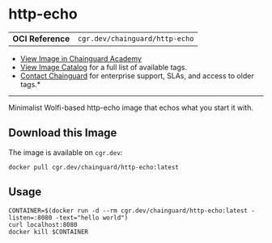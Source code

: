<!--monopod:start-->
# http-echo
| | |
| - | - |
| **OCI Reference** | `cgr.dev/chainguard/http-echo` |


* [View Image in Chainguard Academy](https://edu.chainguard.dev/chainguard/chainguard-images/reference/http-echo/overview/)
* [View Image Catalog](https://console.enforce.dev/images/catalog) for a full list of available tags.
* [Contact Chainguard](https://www.chainguard.dev/chainguard-images) for enterprise support, SLAs, and access to older tags.*

---
<!--monopod:end-->

<!--overview:start-->
Minimalist Wolfi-based http-echo image that echos what you start it with.
<!--overview:end-->

<!--getting:start-->
## Download this Image
The image is available on `cgr.dev`:

```
docker pull cgr.dev/chainguard/http-echo:latest
```
<!--getting:end-->

<!--body:start-->
## Usage

```
CONTAINER=$(docker run -d --rm cgr.dev/chainguard/http-echo:latest -listen=:8080 -text="hello world")
curl localhost:8080
docker kill $CONTAINER
```
<!--body:end-->
